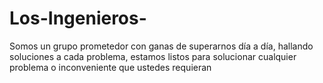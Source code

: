 # Los-Ingenieros-
Somos un grupo prometedor con ganas de superarnos día a día, hallando soluciones a cada problema, estamos listos para solucionar cualquier problema o inconveniente que ustedes requieran  
